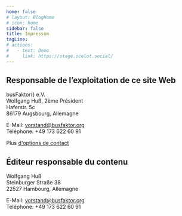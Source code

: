 ```yaml
---
home: false
# layout: BlogHome
# icon: home
sidebar: false
title: Impressum
tagLine: 
# actions:
#   - text: Demo
#     link: https://stage.ocelot.social/
---
```

## Responsable de l’exploitation de ce site Web

busFaktor() e.V.  
Wolfgang Huß, 2ème Président  
Haferstr. 5c  
86179 Augsbourg, Allemagne

E-Mail: <vorstand@busfaktor.org>  
Téléphone: +49 173 622 60 91

Plus [d'options de contact](/fr/contact/)

## Éditeur responsable du contenu

Wolfgang Huß  
Steinburger Straße 38  
22527 Hambourg, Allemagne

E-Mail: <vorstand@busfaktor.org>  
Téléphone: +49 173 622 60 91
